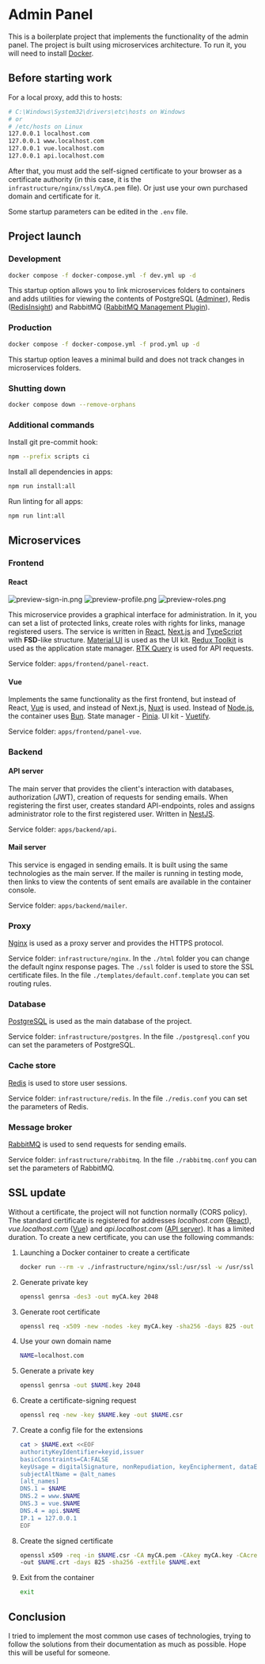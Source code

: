 # Admin Panel

This is a boilerplate project that implements the functionality of the admin panel.
The project is built using microservices architecture.
To run it, you will need to install [Docker](https://github.com/docker).

## Before starting work

For a local proxy, add this to hosts:

```sh
# C:\Windows\System32\drivers\etc\hosts on Windows
# or
# /etc/hosts on Linux
127.0.0.1 localhost.com
127.0.0.1 www.localhost.com
127.0.0.1 vue.localhost.com
127.0.0.1 api.localhost.com
```

After that, you must add the self-signed certificate to your browser as a certificate authority
(in this case, it is the `infrastructure/nginx/ssl/myCA.pem` file).
Or just use your own purchased domain and certificate for it.

Some startup parameters can be edited in the `.env` file.

## Project launch

### Development

```sh
docker compose -f docker-compose.yml -f dev.yml up -d
```

This startup option allows you to link microservices folders to containers and adds utilities
for viewing the contents of PostgreSQL ([Adminer](https://github.com/vrana/adminer)),
Redis ([RedisInsight](https://github.com/RedisInsight/RedisInsight))
and RabbitMQ ([RabbitMQ Management Plugin](https://github.com/rabbitmq/rabbitmq-management)).

### Production

```sh
docker compose -f docker-compose.yml -f prod.yml up -d
```

This startup option leaves a minimal build and does not track changes in microservices folders.

### Shutting down

```sh
docker compose down --remove-orphans
```

### Additional commands

Install git pre-commit hook:

```sh
npm --prefix scripts ci
```

Install all dependencies in apps:

```sh
npm run install:all
```

Run linting for all apps:

```sh
npm run lint:all
```

## Microservices

### Frontend

#### React

![preview-sign-in.png](preview-sign-in.png 'Sign In Screen preview')
![preview-profile.png](preview-profile.png 'Profile Screen preview')
![preview-roles.png](preview-roles.png 'Role Screen preview')

This microservice provides a graphical interface for administration.
In it, you can set a list of protected links, create roles with rights for links, manage registered users.
The service is written in [React](https://github.com/facebook/react), [Next.js](https://github.com/vercel/next.js)
and [TypeScript](https://github.com/microsoft/TypeScript) with **FSD**-like structure.
[Material UI](https://github.com/mui/material-ui) is used as the UI kit.
[Redux Toolkit](https://github.com/reduxjs/redux-toolkit) is used as the application state manager.
[RTK Query](https://github.com/rtk-incubator/rtk-query) is used for API requests.

Service folder: `apps/frontend/panel-react`.

#### Vue

Implements the same functionality as the first frontend, but instead of React, [Vue](https://github.com/vuejs/core) is used,
and instead of Next.js, [Nuxt](https://github.com/nuxt/nuxt) is used.
Instead of [Node.js](https://github.com/nodejs), the container uses [Bun](https://github.com/oven-sh/bun).
State manager - [Pinia](https://github.com/vuejs/pinia).
UI kit - [Vuetify](https://github.com/vuetifyjs/vuetify).

Service folder: `apps/frontend/panel-vue`.

### Backend

#### API server

The main server that provides the client's interaction with databases,
authorization (JWT), creation of requests for sending emails.
When registering the first user, creates standard API-endpoints,
roles and assigns administrator role to the first registered user.
Written in [NestJS](https://github.com/nestjs/nest).

Service folder: `apps/backend/api`.

#### Mail server

This service is engaged in sending emails.
It is built using the same technologies as the main server.
If the mailer is running in testing mode, then links to view the contents
of sent emails are available in the container console.

Service folder: `apps/backend/mailer`.

### Proxy

[Nginx](https://github.com/nginx/agent) is used as a proxy server and provides the HTTPS protocol.

Service folder: `infrastructure/nginx`.
In the `./html` folder you can change the default nginx response pages.
The `./ssl` folder is used to store the SSL certificate files.
In the file `./templates/default.conf.template` you can set routing rules.

### Database

[PostgreSQL](https://github.com/postgres/postgres) is used as the main database of the project.

Service folder: `infrastructure/postgres`.
In the file `./postgresql.conf` you can set the parameters of PostgreSQL.

### Cache store

[Redis](https://github.com/redis/redis) is used to store user sessions.

Service folder: `infrastructure/redis`.
In the file `./redis.conf` you can set the parameters of Redis.

### Message broker

[RabbitMQ](https://github.com/rabbitmq/rabbitmq-tutorials) is used to send requests for sending emails.

Service folder: `infrastructure/rabbitmq`.
In the file `./rabbitmq.conf` you can set the parameters of RabbitMQ.

## SSL update

Without a certificate, the project will not function normally (CORS policy).
The standard certificate is registered for addresses _localhost.com_ ([React](#react)),
_vue.localhost.com_ ([Vue](#vue)) and _api.localhost.com_ ([API server](#api-server)).
It has a limited duration.
To create a new certificate, you can use the following commands:

1. Launching a Docker container to create a certificate

   ```sh
   docker run --rm -v ./infrastructure/nginx/ssl:/usr/ssl -w /usr/ssl -it --entrypoint /bin/ash frapsoft/openssl
   ```

2. Generate private key

   ```sh
   openssl genrsa -des3 -out myCA.key 2048
   ```

3. Generate root certificate

   ```sh
   openssl req -x509 -new -nodes -key myCA.key -sha256 -days 825 -out myCA.pem
   ```

4. Use your own domain name

   ```sh
   NAME=localhost.com
   ```

5. Generate a private key

   ```sh
   openssl genrsa -out $NAME.key 2048
   ```

6. Create a certificate-signing request

   ```sh
   openssl req -new -key $NAME.key -out $NAME.csr
   ```

7. Create a config file for the extensions

   ```sh
   cat > $NAME.ext <<EOF
   authorityKeyIdentifier=keyid,issuer
   basicConstraints=CA:FALSE
   keyUsage = digitalSignature, nonRepudiation, keyEncipherment, dataEncipherment
   subjectAltName = @alt_names
   [alt_names]
   DNS.1 = $NAME
   DNS.2 = www.$NAME
   DNS.3 = vue.$NAME
   DNS.4 = api.$NAME
   IP.1 = 127.0.0.1
   EOF
   ```

8. Create the signed certificate

   ```sh
   openssl x509 -req -in $NAME.csr -CA myCA.pem -CAkey myCA.key -CAcreateserial \
   -out $NAME.crt -days 825 -sha256 -extfile $NAME.ext
   ```

9. Exit from the container

   ```sh
   exit
   ```

## Conclusion

I tried to implement the most common use cases of technologies,
trying to follow the solutions from their documentation as much as possible.
Hope this will be useful for someone.
